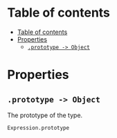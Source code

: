 
# Table of contents

- [Table of contents](#table-of-contents)
- [Properties](#properties)
  - [`.prototype -> Object`](#prototype---object)

# Properties

## `.prototype -> Object`

The prototype of the type.

```lxm
Expression.prototype
```
